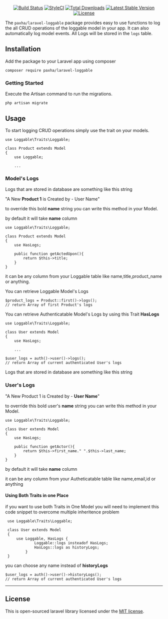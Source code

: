 <p align="center">
<a href="https://travis-ci.com/paxha/laravel-loggable.svg?branch=main"><img src="https://travis-ci.com/paxha/laravel-loggable.svg?branch=main" alt="Build Status"></a>
<a href="https://github.styleci.io/repos/379184993?branch=main"><img src="https://github.styleci.io/repos/379184993/shield?branch=main" alt="StyleCI"></a>
<a href="https://packagist.org/packages/paxha/laravel-loggable"><img src="https://poser.pugx.org/paxha/laravel-loggable/d/total.svg?format=flat-square" alt="Total Downloads"></a>
<a href="https://packagist.org/packages/paxha/laravel-loggable"><img src="https://poser.pugx.org/paxha/laravel-loggable/v/stable.svg?format=flat-square" alt="Latest Stable Version"></a>
<a href="https://packagist.org/packages/paxha/laravel-loggable"><img src="https://poser.pugx.org/paxha/laravel-loggable/license.svg?format=flat-square" alt="License"></a>
</p>

The ```paxha/laravel-loggable``` package provides easy to use functions to log the all CRUD operations
 of the loggable model in your app. It can also automatically log model events. All Logs will be stored
  in the ``logs`` table.

## Installation

Add the package to your Laravel app using composer

```
composer require paxha/laravel-loggable
```

### Getting Started

Execute the Artisan command to run the migrations.

```
php artisan migrate

```
## Usage

To start logging CRUD operations simply use the trait on your models.

```
use Loggable\Traits\Loggable;

class Product extends Model
{
    use Loggable;

    ...
```
### Model's Logs
Logs that are stored in database are something like this string

"A New **Product 1** is Created by - User Name"

to override this bold **name** string you can write this method in your Model.

 
by default it will take **name** column
```
use Loggable\Traits\Loggable;

class Product extends Model
{
    use HasLogs;

    public function getActedUpon(){
        return $this->title;
    }
}
```
it can be any column from your Loggable table like name,title,product_name or anything.

You can retrieve Loggable Model's Logs
```
$product_logs = Product::first()->logs();
// return Array of first Product's logs
 ```
You can retrieve Authenticatable Model's Logs by using this Trait **HasLogs**
```
use Loggable\Traits\Loggable;

class User extends Model
{
    use HasLogs;

    ...
```
```
$user_logs = auth()->user()->logs();
// return Array of current authenticated User's logs
 ```
Logs that are stored in database are something like this string
### User's Logs
"A New Product 1 is Created by - **User Name**"

to override this bold user's **name** string you can write this method in your Model.
 ```
 use Loggable\Traits\Loggable;
 
 class User extends Model
 {
     use HasLogs;
 
     public function getActor(){
         return $this->first_name." ".$this->last_name;
     }
 }
 ```

by default it will take **name** column

it can be any column from your Autheticatable table like name,email,id or anything
#### Using Both Traits in one Place
if you want to use both Traits in One Model you will need to implement this code snippet to overcome multiple inheritence problem
```
 use Loggable\Traits\Loggable;
 
 class User extends Model
 {
     use Loggable, HasLogs {
             Loggable::logs insteadof HasLogs;
             HasLogs::logs as historyLogs;
         }
 }
 ```
you can choose any name instead of **historyLogs**
```
$user_logs = auth()->user()->historyLogs();
// return Array of current authenticated User's logs
 ```

---

## License

This is open-sourced laravel library licensed under the [MIT license](https://opensource.org/licenses/MIT).
